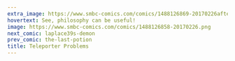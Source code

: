 ```yaml
---
extra_image: https://www.smbc-comics.com/comics/1488126869-20170226after.png
hovertext: See, philosophy can be useful!
image: https://www.smbc-comics.com/comics/1488126858-20170226.png
next_comic: laplace39s-demon
prev_comic: the-last-potion
title: Teleporter Problems
---
```


